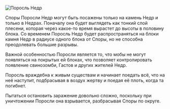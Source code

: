 ![Поросль Недр](block:betterwithmods:nether_growth)

Споры Поросли Недр могут быть посажены только на камень Недр и только в Недрах. Поначалу она будет выглядеть как тонкий слой плесени, которая через какое-то время вырастет до высоты в половину блока. Со временем Поросль Недр будет распространяться на блоки камня Недр в радиусе одного блока от Споры, но не способна преодолевать большие разрывы.

Важной особенностью Поросли является то, что мобы не могут появляться на покрытых ей блоках, что позволяет контролировать появление свинозомби, Гастов и других жителей Недр.

Поросль враждебна к живым существам и начинает поедать всё, что на неё наступит, подбрасывая в воздух жертву и поедая её плоть, когда та погибнет.

Пытаться остановить заражение довольно сложно, поскольку при уничтожении Поросли она взрывается, разбрасывая Споры по округе.

